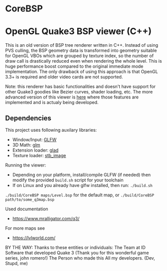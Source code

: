# CoreBSP
OpenGL Quake3 BSP viewer (C++)
================
This is an old version of BSP tree renderer written in C++. Instead of using PVS culling, the BSP geometry data is transformed into geometry suitable for OpenGL VBOs which are grouped by texture index, so the number of draw call is drastically reduced even when rendering the whole level. This is huge performance boost compared to the original immediate mode implementation. The only drawback of using this approach is that OpenGL 3.3+ is required and older video cards are not supported.

Note: this renderer has basic functionalities and doesn't have support for other Quake3 goodies like Bezier curves, shader loading, etc. The more advanced version of this viewer is [here](https://github.com/JDragan/CoreQ3BSP) where those features are implemented and is actualy being developed.

Dependencies
-------
This project uses following auxilary libraries:
- Window/Input: [GLFW](https://www.glfw.org/)
- 3D Math: [glm](https://github.com/g-truc/glm)
- Extension loader: [glad](https://glad.dav1d.de)
- Texture loader: [stb_image](https://github.com/nothings/stb/blob/master/stb_image.h)

Running the viewer:
- Depending on your platform, install/compile GLFW (if needed) then modify the provided `build.sh` script for your toolchain
- If on Linux and you already have glfw installed, then run:
`./build.sh`

`./build/CoreBSP maps/Level.bsp` for the default map, or
`./build/CoreBSP path/to/some_q3map.bsp`


Used documentation
- https://www.mralligator.com/q3/

For more maps see
- https://lvlworld.com/


BY THE WAY:
Thanks to these entities or individuals:
The Team at ID Software that developed Quake 3 (Thank you for this wonderful game series, john romero!)
The Person who made this
All my developers. (Dev, Stupd, me)
